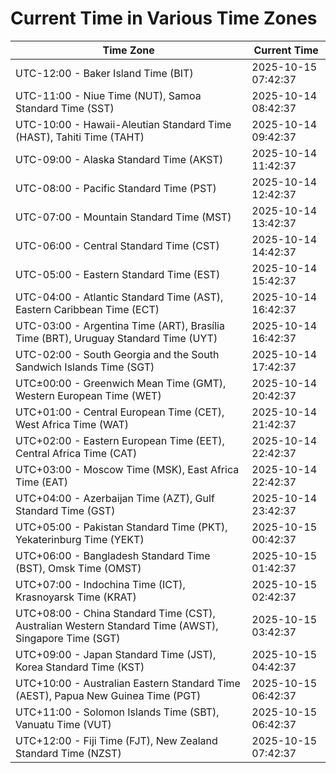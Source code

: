 # Current Time in Various Time Zones

| Time Zone | Current Time |
|-----------|--------------|
| UTC-12:00 - Baker Island Time (BIT) | 2025-10-15 07:42:37 |
| UTC-11:00 - Niue Time (NUT), Samoa Standard Time (SST) | 2025-10-14 08:42:37 |
| UTC-10:00 - Hawaii-Aleutian Standard Time (HAST), Tahiti Time (TAHT) | 2025-10-14 09:42:37 |
| UTC-09:00 - Alaska Standard Time (AKST) | 2025-10-14 11:42:37 |
| UTC-08:00 - Pacific Standard Time (PST) | 2025-10-14 12:42:37 |
| UTC-07:00 - Mountain Standard Time (MST) | 2025-10-14 13:42:37 |
| UTC-06:00 - Central Standard Time (CST) | 2025-10-14 14:42:37 |
| UTC-05:00 - Eastern Standard Time (EST) | 2025-10-14 15:42:37 |
| UTC-04:00 - Atlantic Standard Time (AST), Eastern Caribbean Time (ECT) | 2025-10-14 16:42:37 |
| UTC-03:00 - Argentina Time (ART), Brasília Time (BRT), Uruguay Standard Time (UYT) | 2025-10-14 16:42:37 |
| UTC-02:00 - South Georgia and the South Sandwich Islands Time (SGT) | 2025-10-14 17:42:37 |
| UTC±00:00 - Greenwich Mean Time (GMT), Western European Time (WET) | 2025-10-14 20:42:37 |
| UTC+01:00 - Central European Time (CET), West Africa Time (WAT) | 2025-10-14 21:42:37 |
| UTC+02:00 - Eastern European Time (EET), Central Africa Time (CAT) | 2025-10-14 22:42:37 |
| UTC+03:00 - Moscow Time (MSK), East Africa Time (EAT) | 2025-10-14 22:42:37 |
| UTC+04:00 - Azerbaijan Time (AZT), Gulf Standard Time (GST) | 2025-10-14 23:42:37 |
| UTC+05:00 - Pakistan Standard Time (PKT), Yekaterinburg Time (YEKT) | 2025-10-15 00:42:37 |
| UTC+06:00 - Bangladesh Standard Time (BST), Omsk Time (OMST) | 2025-10-15 01:42:37 |
| UTC+07:00 - Indochina Time (ICT), Krasnoyarsk Time (KRAT) | 2025-10-15 02:42:37 |
| UTC+08:00 - China Standard Time (CST), Australian Western Standard Time (AWST), Singapore Time (SGT) | 2025-10-15 03:42:37 |
| UTC+09:00 - Japan Standard Time (JST), Korea Standard Time (KST) | 2025-10-15 04:42:37 |
| UTC+10:00 - Australian Eastern Standard Time (AEST), Papua New Guinea Time (PGT) | 2025-10-15 06:42:37 |
| UTC+11:00 - Solomon Islands Time (SBT), Vanuatu Time (VUT) | 2025-10-15 06:42:37 |
| UTC+12:00 - Fiji Time (FJT), New Zealand Standard Time (NZST) | 2025-10-15 07:42:37 |
